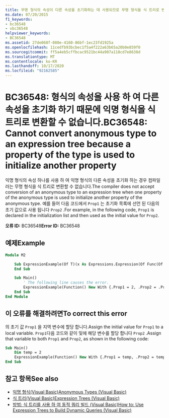 ```yaml
---
title: 무명 형식의 속성이 다른 속성을 초기화하는 데 사용되므로 무명 형식을 식 트리로 변환할 수 없습니다.
ms.date: 07/20/2015
f1_keywords:
- bc36548
- vbc36548
helpviewer_keywords:
- BC36548
ms.assetid: 27de068f-080e-4160-86bf-1ec23fd1925a
ms.openlocfilehash: 11cedfb93bcbec1f5a4f222a63b65a20b0e859f0
ms.sourcegitcommit: ff5a4eb5cffbcac9521bc44a907a118cd7e8638d
ms.translationtype: MT
ms.contentlocale: ko-KR
ms.lasthandoff: 10/17/2020
ms.locfileid: "92162585"
---
```

# <a name="bc36548-cannot-convert-anonymous-type-to-an-expression-tree-because-a-property-of-the-type-is-used-to-initialize-another-property"></a><span data-ttu-id="f2af9-102">BC36548: 형식의 속성을 사용 하 여 다른 속성을 초기화 하기 때문에 익명 형식을 식 트리로 변환할 수 없습니다.</span><span class="sxs-lookup"><span data-stu-id="f2af9-102">BC36548: Cannot convert anonymous type to an expression tree because a property of the type is used to initialize another property</span></span>

<span data-ttu-id="f2af9-103">익명 형식의 속성 하나를 사용 하 여 익명 형식의 다른 속성을 초기화 하는 경우 컴파일러는 무명 형식을 식 트리로 변환할 수 없습니다.</span><span class="sxs-lookup"><span data-stu-id="f2af9-103">The compiler does not accept conversion of an anonymous type to an expression tree when one property of the anonymous type is used to initialize another property of the anonymous type.</span></span> <span data-ttu-id="f2af9-104">예를 들어 다음 코드에서 `Prop1` 는 초기화 목록에 선언 된 다음의 초기 값으로 사용 됩니다 `Prop2` .</span><span class="sxs-lookup"><span data-stu-id="f2af9-104">For example, in the following code, `Prop1` is declared in the initialization list and then used as the initial value for `Prop2`.</span></span>

<span data-ttu-id="f2af9-105">**오류 ID:** BC36548</span><span class="sxs-lookup"><span data-stu-id="f2af9-105">**Error ID:** BC36548</span></span>

## <a name="example"></a><span data-ttu-id="f2af9-106">예제</span><span class="sxs-lookup"><span data-stu-id="f2af9-106">Example</span></span>

```vb
Module M2

    Sub ExpressionExample(Of T)(x As Expressions.Expression(Of Func(Of T)))
    End Sub

    Sub Main()
        ' The following line causes the error.
        ExpressionExample(Function() New With {.Prop1 = 2, .Prop2 = .Prop1})
    End Sub
End Module
```

## <a name="to-correct-this-error"></a><span data-ttu-id="f2af9-107">이 오류를 해결하려면</span><span class="sxs-lookup"><span data-stu-id="f2af9-107">To correct this error</span></span>

<span data-ttu-id="f2af9-108">의 초기 값 `Prop1` 을 지역 변수에 할당 합니다.</span><span class="sxs-lookup"><span data-stu-id="f2af9-108">Assign the initial value for `Prop1` to a local variable.</span></span> <span data-ttu-id="f2af9-109">`Prop1`다음 코드와 같이 및에 해당 변수를 할당 합니다 `Prop2` .</span><span class="sxs-lookup"><span data-stu-id="f2af9-109">Assign that variable to both `Prop1` and `Prop2`, as shown in the following code:</span></span>

```vb
Sub Main()
    Dim temp = 2
    ExpressionExample(Function() New With {.Prop1 = temp, .Prop2 = temp})
End Sub
```

## <a name="see-also"></a><span data-ttu-id="f2af9-110">참고 항목</span><span class="sxs-lookup"><span data-stu-id="f2af9-110">See also</span></span>

- [<span data-ttu-id="f2af9-111">익명 형식(Visual Basic)</span><span class="sxs-lookup"><span data-stu-id="f2af9-111">Anonymous Types (Visual Basic)</span></span>](../../programming-guide/language-features/objects-and-classes/anonymous-types.md)
- [<span data-ttu-id="f2af9-112">식 트리(Visual Basic)</span><span class="sxs-lookup"><span data-stu-id="f2af9-112">Expression Trees (Visual Basic)</span></span>](../../programming-guide/concepts/expression-trees/index.md)
- [<span data-ttu-id="f2af9-113">방법: 식 트리를 사용 하 여 동적 쿼리 빌드 (Visual Basic)</span><span class="sxs-lookup"><span data-stu-id="f2af9-113">How to: Use Expression Trees to Build Dynamic Queries (Visual Basic)</span></span>](../../programming-guide/concepts/expression-trees/how-to-use-expression-trees-to-build-dynamic-queries.md)
